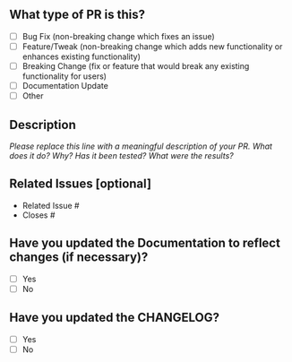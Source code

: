 <!--
    For Work In Progress Pull Requests, please use the Draft PR feature,
    see https://github.blog/2019-02-14-introducing-draft-pull-requests/ for further details.

    For a timely review/response, please avoid force-pushing additional
    commits if your PR already received reviews or comments.

    Before submitting a Pull Request, please ensure you've done the following:
    - ✅ Test your changes locally to prove they work prior to submitting PRs.
    - 👷‍♀️ Create small PRs. In most cases this will be possible.
    - 📝 Use descriptive commit messages.
    - 📗 Update the CHANGELOG and Documentation where necessary.
-->

## What type of PR is this?

<!--
    Type X in the brackets of any relevant option, for example:
    - [X] Bug Fix (non-breaking change which fixes an issue)
-->
- [ ] Bug Fix (non-breaking change which fixes an issue)
- [ ] Feature/Tweak (non-breaking change which adds new functionality or enhances existing functionality)
- [ ] Breaking Change (fix or feature that would break any existing functionality for users)
- [ ] Documentation Update
- [ ] Other 

## Description

_Please replace this line with a meaningful description of your PR. What does it do? Why? Has it been tested? What were the results?_

## Related Issues [optional]

<!--
    For pull requests that relate or close an issue, please include them below. 
    We like to follow [GitHub's guidance on linking issues to pull requests](https://docs.github.com/en/issues/tracking-your-work-with-issues/linking-a-pull-request-to-an-issue).

    For example having the text: "closes #1234" would connect the current pull request to issue 1234.
    And when the merged pull request reaches the master branch, GitHub will automatically close the issue.
-->
- Related Issue #
- Closes #

## Have you updated the Documentation to reflect changes (if necessary)?

<!--
    If your PR warrants Documentation changes, you are expected to make the relevant changes.
    Failure to do so will result in your PR not being approved.
    Type X in the brackets of any relevant option, for example:
    - [X] Yes
-->
- [ ] Yes
- [ ] No

## Have you updated the CHANGELOG?

<!--
    Any PR that goes beyond a minor tweak (i.e. replacing a value, fixing a typo) should have a CHANGELOG entry.
    We may ask you to update the CHANGELOG if you haven't done so.
    Type X in the brackets of any relevant option, for example:
    - [X] Yes
-->
- [ ] Yes
- [ ] No
